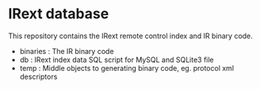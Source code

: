 # IRext database

This repository contains the IRext remote control index and IR binary code.

- binaries : The IR binary code
- db : IRext index data SQL script for MySQL and SQLite3 file
- temp : Middle objects to generating binary code, eg. protocol xml descriptors
